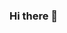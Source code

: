 ### Hi there 👋

<!--
**Xnox0/Xnox0** is a ✨ _special_ ✨ repository because its `README.md` (this file) appears on your GitHub profile.

Here are some ideas to get you started:

[![Top Langs](https://github-readme-stats.vercel.app/api?username=xnox0&theme=react&show_icons=true)](https://github.com/anuraghazra/github-readme-stats)

